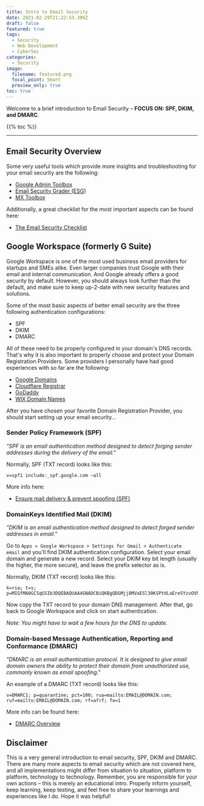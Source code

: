 ```yaml
---
title: Intro to Email Security
date: 2021-02-29T21:22:53.306Z
draft: false
featured: true
tags:
  - Security
  - Web Development
  - CyberSec
categories:
  - Security
image:
  filename: featured.png
  focal_point: Smart
  preview_only: true
toc: true
---
```


Welcome to a brief introduction to Email Security – **FOCUS ON: SPF, DKIM, and DMARC**.

{{% toc %}}

* * *

## Email Security Overview

Some very useful tools which provide more insights and troubleshooting for your email security are the following:

* [Google Admin Toolbox](https://toolbox.googleapps.com/apps/main/)
* [Email Security Grader (ESG)](https://www.emailsecuritygrader.com/)
* [MX Toolbox](https://mxtoolbox.com/)

Additionally, a great checklist for the most important aspects can be found here:

* [The Email Security Checklist](https://www.upguard.com/blog/the-email-security-checklist)


## Google Workspace (formerly G Suite)

Google Workspace is one of the most used business email providers for startups and SMEs alike. Even larger companies trust Google with their email and internal communication. And Google already offers a good security by default. However, you should always look further than the default, and make sure to keep up-2-date with new security features and solutions.

Some of the most basic aspects of better email security are the three following authentication configurations:

* SPF
* DKIM
* DMARC

All of these need to be properly configured in your domain's DNS records. That's why it is also important to properly choose and protect your Domain Registration Providers. Some providers I personally have had good experiences with so far are the following:

* [Google Domains](https://domains.google/)
* [Cloudflare Registrar](https://www.cloudflare.com/products/registrar/)
* [GoDaddy](https://www.godaddy.com/)
* [WIX Domain Names](https://www.wix.com/domain/names)

After you have chosen your favorite Domain Registration Provider, you should start setting up your email security...


### Sender Policy Framework (SPF)

_"SPF is an email authentication method designed to detect forging sender addresses during the delivery of the email."_

Normally, SPF (TXT record) looks like this:
```
v=spf1 include:_spf.google.com ~all
```

More info here:

* [Ensure mail delivery & prevent spoofing (SPF)](https://support.google.com/a/answer/33786)


### DomainKeys Identified Mail (DKIM)

_"DKIM is an email authentication method designed to detect forged sender addresses in email."_

Go to `Apps > Google Workspace > Settings for Gmail > Authenticate email` and you'll find DKIM authentication configuration. Select your email domain and generate a new record. Select your DKIM key bit length (usually the higher, the more secure), and leave the prefix selector as is.

Normally, DKIM (TXT record) looks like this:
```
k=rsa; t=s; p=MIGfMA0GCSqGSIb3DQEBAQUAA4GNADCBiQKBgQDGMjj8MVaESl30KSPYdLaEreSYzvOVh15u9YKAmTLgk1ecr4BCRq3Vkg3Xa2QrEQWbIvQj9FNqBYOr3XIczzU8gkK5Kh42P4C3DgNiBvlNNk2BlA5ITN/EvVAn/ImjoGq5IrcO+hAj2iSAozYTEpJAKe0NTrj49CIkj5JI6ibyJwIDAQAB
```

Now copy the TXT record to your domain DNS management.
After that, go back to Google Workspace and click on start authentication.

_Note: You might have to wait a few hours for the DNS to update._


### Domain-based Message Authentication, Reporting and Conformance (DMARC)

_"DMARC is an email authentication protocol. It is designed to give email domain owners the ability to protect their domain from unauthorized use, commonly known as email spoofing."_

An example of a DMARC (TXT record) looks like this:
```
v=DMARC1; p=quarantine; pct=100; rua=mailto:EMAIL@DOMAIN.com; ruf=mailto:EMAIL@DOMAIN.com; rf=afrf; fo=1
```

More info can be found here:

* [DMARC Overview](https://dmarc.org/overview/)


## Disclaimer

This is a very general introduction to email security, SPF, DKIM and DMARC. There are many more aspects to email security which are not covered here, and all implementations might differ from situation to situation, platform to platform, technology to technology. Remember, you are responsible for your own actions – this is merely an educational intro. Properly inform yourself, keep learning, keep testing, and feel free to share your learnings and experiences like I do. Hope it was helpful!
